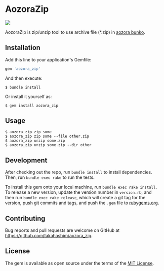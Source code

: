 # AozoraZip

![](https://github.com/takahashim/aozora_zip/workflows/Ruby/badge.svg)


AozoraZip is zip/unzip tool to use archive file (*.zip) in [aozora bunko](https://www.aozora.gr.jp/).

## Installation

Add this line to your application's Gemfile:

```ruby
gem 'aozora_zip'
```

And then execute:

    $ bundle install

Or install it yourself as:

    $ gem install aozora_zip

## Usage

```
$ aozora_zip zip some
$ aozora_zip zip some --file other.zip
$ aozora_zip unzip some.zip
$ aozora_zip unzip some.zip --dir other
```

## Development

After checking out the repo, run `bundle install` to install dependencies. Then, run `bundle exec rake` to run the tests.

To install this gem onto your local machine, run `bundle exec rake install`. To release a new version, update the version number in `version.rb`, and then run `bundle exec rake release`, which will create a git tag for the version, push git commits and tags, and push the `.gem` file to [rubygems.org](https://rubygems.org).

## Contributing

Bug reports and pull requests are welcome on GitHub at https://github.com/takahashim/aozora_zip.


## License

The gem is available as open source under the terms of the [MIT License](https://opensource.org/licenses/MIT).
